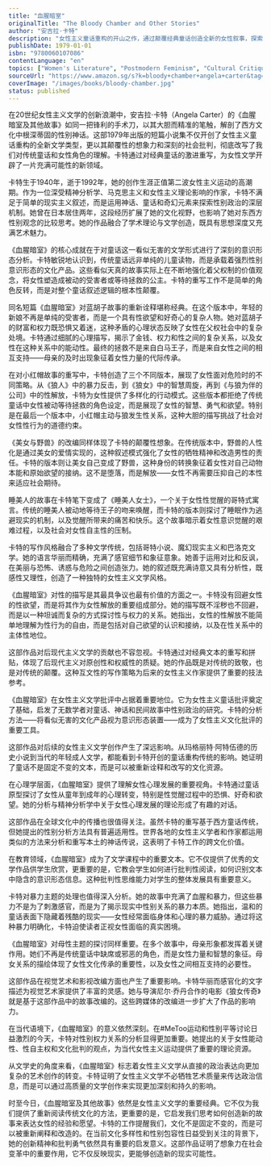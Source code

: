 ```yaml
---
title: "血腥暗室"
originalTitle: "The Bloody Chamber and Other Stories"
author: "安吉拉·卡特"
description: "女性主义童话重构的开山之作，通过颠覆经典童话创造全新的女性叙事，探索性别权力、欲望与女性主体性的复杂关系。"
publishDate: 1979-01-01
isbn: "9780060107086"
contentLanguage: "en"
topics: ["Women's Literature", "Postmodern Feminism", "Cultural Critique", "Women's Writing"]
sourceUrl: "https://www.amazon.sg/s?k=bloody+chamber+angela+carter&tag=inkrupt-22"
coverImage: "/images/books/bloody-chamber.jpg"
status: published
---
```


在20世纪女性主义文学的创新浪潮中，安吉拉·卡特（Angela Carter）的《血腥暗室及其他故事》如同一把锋利的手术刀，以其大胆而精准的笔触，解剖了西方文化中根深蒂固的性别神话。这部1979年出版的短篇小说集不仅开创了女性主义童话重构的全新文学类型，更以其颠覆性的想象力和深刻的社会批判，彻底改写了我们对传统童话和女性角色的理解。卡特通过对经典童话的激进重写，为女性文学开辟了一片充满可能性的新领域。

卡特生于1940年，逝于1992年，她的创作生涯正值第二波女性主义运动的高潮期。作为一位深受精神分析学、马克思主义和女性主义理论影响的作家，卡特不满足于简单的现实主义叙述，而是运用神话、童话和奇幻元素来探索性别政治的深层机制。她曾在日本居住两年，这段经历扩展了她的文化视野，也影响了她对东西方性别观念的比较思考。她的作品融合了学术理论与文学创造，既具有思想深度又充满艺术魅力。

《血腥暗室》的核心成就在于对童话这一看似无害的文学形式进行了深刻的意识形态分析。卡特敏锐地认识到，传统童话远非单纯的儿童读物，而是承载着强烈性别意识形态的文化产品。这些看似天真的故事实际上在不断地强化着父权制的价值观念，将女性塑造成被动的受害者或等待拯救的公主。卡特的重写工作不是简单的角色反转，而是对整个童话叙述逻辑的根本性颠覆。

同名短篇《血腥暗室》对蓝胡子故事的重新诠释堪称经典。在这个版本中，年轻的新娘不再是单纯的受害者，而是一个具有性欲望和好奇心的复杂人物。她对蓝胡子的财富和权力既恐惧又着迷，这种矛盾的心理状态反映了女性在父权社会中的复杂处境。卡特通过细腻的心理描写，揭示了金钱、权力和性之间的复杂关系，以及女性在这种关系中的能动性。最终的拯救不是来自白马王子，而是来自女性之间的相互支持——母亲的及时出现象征着女性力量的代际传承。

在对小红帽故事的重写中，卡特创造了三个不同版本，展现了女性面对危险时的不同策略。从《狼人》中的暴力反击，到《狼女》中的智慧周旋，再到《与狼为伴的公司》中的性解放，卡特为女性提供了多样化的行动模式。这些版本都拒绝了传统童话中女性被动等待拯救的角色设定，而是展现了女性的智慧、勇气和欲望。特别是在最后一个版本中，小红帽主动与狼发生性关系，这种大胆的描写挑战了社会对女性性行为的道德约束。

《美女与野兽》的改编同样体现了卡特的颠覆性想象。在传统版本中，野兽的人性化是通过美女的爱情实现的，这种叙述模式强化了女性的牺牲精神和改造男性的责任。卡特的版本则让美女自己变成了野兽，这种身份的转换象征着女性对自己动物本能和原始欲望的接纳。这不是堕落，而是解放——女性不再需要压抑自己的本性来适应社会期待。

睡美人的故事在卡特笔下变成了《睡美人女士》，一个关于女性性觉醒的哥特式寓言。传统的睡美人被动地等待王子的吻来唤醒，而卡特的版本则探讨了睡眠作为逃避现实的机制，以及觉醒所带来的痛苦和快乐。这个故事暗示着女性意识觉醒的艰难过程，以及社会对女性自主性的压制。

卡特的写作风格融合了多种文学传统，包括哥特小说、魔幻现实主义和巴洛克文学。她的语言华丽而精确，充满了感官细节和象征意象。她善于运用对比和反讽，在美丽与恐怖、诱惑与危险之间创造张力。她的叙述既充满诗意又具有分析性，既感性又理性，创造了一种独特的女性主义文学风格。

《血腥暗室》对性的描写是其最具争议也最有价值的方面之一。卡特没有回避女性的性欲望，而是将其作为女性解放的重要组成部分。她的描写既不淫秽也不回避，而是以一种坦诚而复杂的方式探讨性与权力的关系。她指出，女性的性解放不能简单地理解为性行为的自由，而是包括对自己欲望的认识和接纳，以及在性关系中的主体性地位。

这部作品对后现代主义文学的贡献也不容忽视。卡特通过对经典文本的重写和拼贴，体现了后现代主义对原创性和权威性的质疑。她的作品既是对传统的致敬，也是对传统的颠覆。这种互文性的写作策略为后来的女性主义作家提供了重要的技法参考。

《血腥暗室》在女性主义文学批评中占据着重要地位。它为女性主义童话批评奠定了基础，启发了无数学者对童话、神话和民间故事中性别政治的研究。卡特的分析方法——将看似无害的文化产品视为意识形态装置——成为了女性主义文化批评的重要工具。

这部作品对后续的女性主义文学创作产生了深远影响。从玛格丽特·阿特伍德的历史小说到当代的年轻成人文学，都能看到卡特开创的童话重构传统的影响。她证明了童话不是固定不变的文本，而是可以被重新诠释和改写的文化资源。

在心理学层面，《血腥暗室》提供了理解女性心理发展的重要视角。卡特通过童话原型探讨了女性从童年到成年的心理转变，特别是性觉醒过程中的恐惧、好奇和欲望。她的分析与精神分析学中关于女性心理发展的理论形成了有趣的对话。

这部作品在全球文化中的传播也很值得关注。虽然卡特的重写基于西方童话传统，但她提出的性别分析方法具有普遍适用性。世界各地的女性主义学者和作家都运用类似的方法来分析和重写本土的神话传说，这表明了卡特工作的跨文化价值。

在教育领域，《血腥暗室》成为了文学课程中的重要文本。它不仅提供了优秀的文学作品供学生欣赏，更重要的是，它教会学生如何进行批判性阅读，如何识别文本中隐含的意识形态信息。这种批判性思维能力对学生的整体发展具有重要意义。

卡特对暴力主题的处理也值得深入分析。她的故事中充满了血腥和暴力，但这些暴力不是为了刺激感官，而是为了揭示现实中性别关系的暴力本质。她指出，温和的童话表面下隐藏着残酷的现实——女性经常面临身体和心理的暴力威胁。通过将这种暴力明确化，卡特迫使读者正视女性面临的真实困境。

《血腥暗室》对母性主题的探讨同样重要。在多个故事中，母亲形象都发挥着关键作用。她们不再是传统童话中缺席或邪恶的角色，而是女性力量和智慧的象征。母女关系的描绘体现了女性文化传承的重要性，以及女性之间相互支持的必要性。

这部作品在视觉艺术和影视改编方面也产生了重要影响。卡特华丽而感官化的文字描述为视觉艺术家提供了丰富的灵感。她与导演尼尔·乔丹合作的电影《狼女传奇》就是基于这部作品中的故事改编的。这些跨媒体的改编进一步扩大了作品的影响力。

在当代语境下，《血腥暗室》的意义依然深刻。在#MeToo运动和性别平等讨论日益激烈的今天，卡特对性别权力关系的分析显得更加重要。她提出的关于女性能动性、性自主权和文化批判的观点，为当代女性主义运动提供了重要的理论资源。

从文学史的角度来看，《血腥暗室》标志着女性主义文学从直接的政治表达向更加复杂的艺术创作的转变。卡特证明了女性主义文学不必牺牲艺术质量来传达政治信息，而是可以通过高质量的文学创作来实现更加深刻和持久的影响。

时至今日，《血腥暗室及其他故事》依然是女性主义文学的重要经典。它不仅为我们提供了重新阅读传统文化的方法，更重要的是，它启发我们思考如何创造新的故事来表达女性的经验和愿望。卡特的工作提醒我们，文化不是固定不变的，而是可以被重新阐释和改造的。在当前文化多样性和性别包容性日益受到关注的背景下，她的创新精神和批判勇气依然具有重要的启发意义。这部作品证明了想象力在社会变革中的重要作用，它不仅反映现实，更能够创造新的现实可能性。